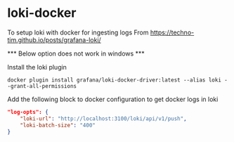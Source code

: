 # loki-docker
To setup loki with docker for ingesting logs
From https://techno-tim.github.io/posts/grafana-loki/

*** Below option does not work in windows ***

Install the loki plugin 
```
docker plugin install grafana/loki-docker-driver:latest --alias loki --grant-all-permissions
```
Add the following block to docker configuration to get docker logs in loki
```json
"log-opts": {
    "loki-url": "http://localhost:3100/loki/api/v1/push",
    "loki-batch-size": "400"
}
```

